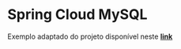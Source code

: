# Spring Cloud MySQL 

Exemplo adaptado do projeto disponível neste **[link](https://www.oracle.com/technetwork/pt/articles/dsl/crud-rest-sb2-hibernate-5302424-ptb.html)**
